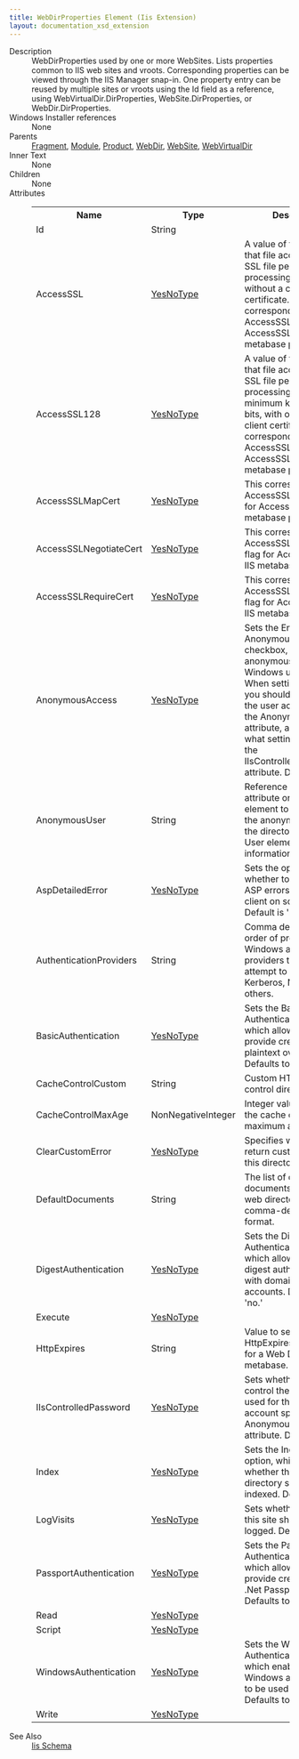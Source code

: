 ```yaml
---
title: WebDirProperties Element (Iis Extension)
layout: documentation_xsd_extension
---
```

<dl>
  <dt>Description</dt>
  <dd>                 WebDirProperties used by one or more WebSites. Lists properties common to IIS web sites and vroots. Corresponding properties can be viewed through the IIS Manager snap-in. One property entry can be reused by multiple sites or vroots using the Id field as a reference, using WebVirtualDir.DirProperties, WebSite.DirProperties, or WebDir.DirProperties.             </dd>
  <dt>Windows Installer references</dt>
  <dd>None</dd>
  <dt>Parents</dt>
  <dd>
    <a href="../fragment/">Fragment</a>, <a href="../module/">Module</a>, <a href="../product/">Product</a>, <a href="../iis/webdir" class="extension">WebDir</a>, <a href="../iis/website" class="extension">WebSite</a>, <a href="../iis/webvirtualdir" class="extension">WebVirtualDir</a></dd>
  <dt>Inner Text</dt>
  <dd>None</dd>
  <dt>Children</dt>
  <dd>None</dd>
  <dt>Attributes</dt>
  <dd>
    <table cellspacing="0" cellpadding="0" class="schema">
      <tr>
        <th width="15%">Name</th>
        <th width="15%">Type</th>
        <th width="65%">Description</th>
        <th width="15%">Required</th>
      </tr>
      <tr>
        <td>Id</td>
        <td>String</td>
        <td>&nbsp;</td>
        <td>Yes</td>
      </tr>
      <tr>
        <td>AccessSSL</td>
        <td><a href="../iis/simple_type_yesnotype">YesNoType</a></td>
        <td>A value of true indicates that file access requires SSL file permission processing, with or without a client certificate. This corresponds to AccessSSL flag for AccessSSLFlags IIS metabase property.</td>
        <td>&nbsp;</td>
      </tr>
      <tr>
        <td>AccessSSL128</td>
        <td><a href="../iis/simple_type_yesnotype">YesNoType</a></td>
        <td>A value of true indicates that file access requires SSL file permission processing with a minimum key size of 128 bits, with or without a client certificate. This corresponds to AccessSSL128 flag for AccessSSLFlags IIS metabase property.</td>
        <td>&nbsp;</td>
      </tr>
      <tr>
        <td>AccessSSLMapCert</td>
        <td><a href="../iis/simple_type_yesnotype">YesNoType</a></td>
        <td>This corresponds to AccessSSLMapCert flag for AccessSSLFlags IIS metabase property.</td>
        <td>&nbsp;</td>
      </tr>
      <tr>
        <td>AccessSSLNegotiateCert</td>
        <td><a href="../iis/simple_type_yesnotype">YesNoType</a></td>
        <td>This corresponds to AccessSSLNegotiateCert flag for AccessSSLFlags IIS metabase property.</td>
        <td>&nbsp;</td>
      </tr>
      <tr>
        <td>AccessSSLRequireCert</td>
        <td><a href="../iis/simple_type_yesnotype">YesNoType</a></td>
        <td>This corresponds to AccessSSLRequireCert flag for AccessSSLFlags IIS metabase property.</td>
        <td>&nbsp;</td>
      </tr>
      <tr>
        <td>AnonymousAccess</td>
        <td><a href="../iis/simple_type_yesnotype">YesNoType</a></td>
        <td>Sets the Enable Anonymous Access checkbox, which maps anonymous users to a Windows user account. When setting this to 'yes' you should also provide the user account using the AnonymousUser attribute, and determine what setting to use for the IIsControlledPassword attribute. Defaults to 'no.'</td>
        <td>&nbsp;</td>
      </tr>
      <tr>
        <td>AnonymousUser</td>
        <td>String</td>
        <td>Reference to the Id attribute on the User element to be used as the anonymous user for the directory. See the User element for more information.</td>
        <td>&nbsp;</td>
      </tr>
      <tr>
        <td>AspDetailedError</td>
        <td><a href="../iis/simple_type_yesnotype">YesNoType</a></td>
        <td>Sets the option for whether to send detailed ASP errors back to the client on script error. Default is 'no.'</td>
        <td>&nbsp;</td>
      </tr>
      <tr>
        <td>AuthenticationProviders</td>
        <td>String</td>
        <td>Comma delimited list, in order of precedence, of Windows authentication providers that IIS will attempt to use: NTLM, Kerberos, Negotiate, and others.</td>
        <td>&nbsp;</td>
      </tr>
      <tr>
        <td>BasicAuthentication</td>
        <td><a href="../iis/simple_type_yesnotype">YesNoType</a></td>
        <td>Sets the Basic Authentication option, which allows clients to provide credentials in plaintext over the wire. Defaults to 'no.'</td>
        <td>&nbsp;</td>
      </tr>
      <tr>
        <td>CacheControlCustom</td>
        <td>String</td>
        <td>Custom HTTP 1.1 cache control directives.</td>
        <td>&nbsp;</td>
      </tr>
      <tr>
        <td>CacheControlMaxAge</td>
        <td>NonNegativeInteger</td>
        <td>Integer value specifying the cache control maximum age value.</td>
        <td>&nbsp;</td>
      </tr>
      <tr>
        <td>ClearCustomError</td>
        <td><a href="../iis/simple_type_yesnotype">YesNoType</a></td>
        <td>Specifies whether IIs will return custom errors for this directory.</td>
        <td>&nbsp;</td>
      </tr>
      <tr>
        <td>DefaultDocuments</td>
        <td>String</td>
        <td>The list of default documents to set for this web directory, in comma-delimited format.</td>
        <td>&nbsp;</td>
      </tr>
      <tr>
        <td>DigestAuthentication</td>
        <td><a href="../iis/simple_type_yesnotype">YesNoType</a></td>
        <td>Sets the Digest Authentication option, which allows using digest authentication with domain user accounts. Defaults to 'no.'</td>
        <td>&nbsp;</td>
      </tr>
      <tr>
        <td>Execute</td>
        <td><a href="../iis/simple_type_yesnotype">YesNoType</a></td>
        <td>&nbsp;</td>
        <td>&nbsp;</td>
      </tr>
      <tr>
        <td>HttpExpires</td>
        <td>String</td>
        <td>Value to set the HttpExpires attribute to for a Web Dir in the metabase.</td>
        <td>&nbsp;</td>
      </tr>
      <tr>
        <td>IIsControlledPassword</td>
        <td><a href="../iis/simple_type_yesnotype">YesNoType</a></td>
        <td>Sets whether IIS should control the password used for the Windows account specified in the AnonymousUser attribute. Defaults to 'no.'</td>
        <td>&nbsp;</td>
      </tr>
      <tr>
        <td>Index</td>
        <td><a href="../iis/simple_type_yesnotype">YesNoType</a></td>
        <td>Sets the Index Resource option, which specifies whether this web directory should be indexed. Defaults to 'no.'</td>
        <td>&nbsp;</td>
      </tr>
      <tr>
        <td>LogVisits</td>
        <td><a href="../iis/simple_type_yesnotype">YesNoType</a></td>
        <td>Sets whether visits to this site should be logged. Defaults to 'no.'</td>
        <td>&nbsp;</td>
      </tr>
      <tr>
        <td>PassportAuthentication</td>
        <td><a href="../iis/simple_type_yesnotype">YesNoType</a></td>
        <td>Sets the Passport Authentication option, which allows clients to provide credentials via a .Net Passport account. Defaults to 'no.'</td>
        <td>&nbsp;</td>
      </tr>
      <tr>
        <td>Read</td>
        <td><a href="../iis/simple_type_yesnotype">YesNoType</a></td>
        <td>&nbsp;</td>
        <td>&nbsp;</td>
      </tr>
      <tr>
        <td>Script</td>
        <td><a href="../iis/simple_type_yesnotype">YesNoType</a></td>
        <td>&nbsp;</td>
        <td>&nbsp;</td>
      </tr>
      <tr>
        <td>WindowsAuthentication</td>
        <td><a href="../iis/simple_type_yesnotype">YesNoType</a></td>
        <td>Sets the Windows Authentication option, which enables integrated Windows authentication to be used on the site. Defaults to 'no.'</td>
        <td>&nbsp;</td>
      </tr>
      <tr>
        <td>Write</td>
        <td><a href="../iis/simple_type_yesnotype">YesNoType</a></td>
        <td>&nbsp;</td>
        <td>&nbsp;</td>
      </tr>
    </table>
  </dd>
  <dt>See Also</dt>
  <dd>
    <a href="../iis">Iis Schema</a>
  </dd>
</dl>
